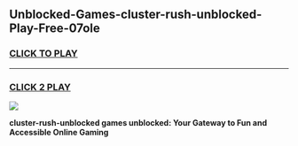 
## Unblocked-Games-cluster-rush-unblocked-Play-Free-07ole
<h3>
<a href="https://premium76.site?title=cluster-rush-unblocked&ref=19M">CLICK TO PLAY</a></h3>
<hr>

<h3>
<a href="https://premium76.site?title=cluster-rush-unblocked&ref=19M">CLICK 2 PLAY</a>
  
</h3>

<a href="https://premium76.site?title=cluster-rush-unblocked&ref=19M"><img src="https://clearcache.store/games.png"></a>


**cluster-rush-unblocked games unblocked: Your Gateway to Fun and Accessible Online Gaming**
